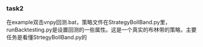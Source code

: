 ### task2
在example双击vnpy回测.bat，策略文件在StrategyBollBand.py里，runBacktesting.py是设置回测的一些属性。这是一个真实的布林带的策略，主要任务是看懂StrtegyBollBand.py的